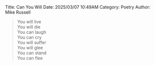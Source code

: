 Title: Can You Will
Date: 2025/03/07 10:49AM
Category: Poetry
Author: Mike Russell

> You will live<br>
> You will die<br>
> You can laugh<br>
> You can cry<br>
> You will suffer<br>
> You will glee<br>
> You can stand<br>
> You can flee
